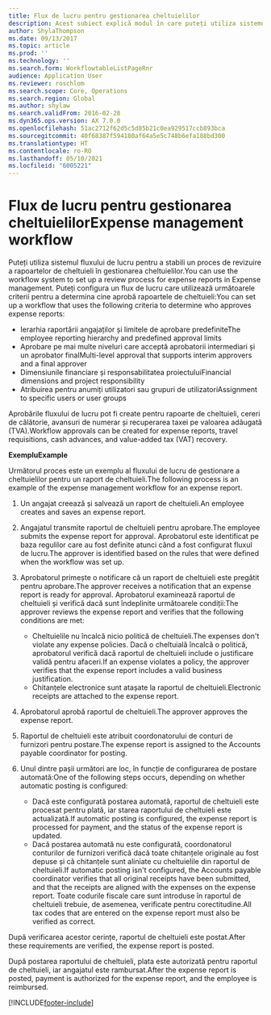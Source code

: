 ```yaml
---
title: Flux de lucru pentru gestionarea cheltuielilor
description: Acest subiect explică modul în care puteți utiliza sistemul fluxului de lucru în Microsoft Dynamics 365 Finance, pentru a stabili un proces de revizuire a rapoartelor de cheltuieli în gestionarea cheltuielilor.
author: ShylaThompson
ms.date: 09/13/2017
ms.topic: article
ms.prod: ''
ms.technology: ''
ms.search.form: WorkflowtableListPageRnr
audience: Application User
ms.reviewer: roschlom
ms.search.scope: Core, Operations
ms.search.region: Global
ms.author: shylaw
ms.search.validFrom: 2016-02-28
ms.dyn365.ops.version: AX 7.0.0
ms.openlocfilehash: 51ac2712f62d5c5d85b21c0ea929517ccb893bca
ms.sourcegitcommit: 40f68387f594180af64a5e5c748b6efa188bd300
ms.translationtype: HT
ms.contentlocale: ro-RO
ms.lasthandoff: 05/10/2021
ms.locfileid: "6005221"
---
```

# <a name="expense-management-workflow"></a><span data-ttu-id="a05d0-103">Flux de lucru pentru gestionarea cheltuielilor</span><span class="sxs-lookup"><span data-stu-id="a05d0-103">Expense management workflow</span></span>

<span data-ttu-id="a05d0-104">Puteți utiliza sistemul fluxului de lucru pentru a stabili un proces de revizuire a rapoartelor de cheltuieli în gestionarea cheltuielilor.</span><span class="sxs-lookup"><span data-stu-id="a05d0-104">You can use the workflow system to set up a review process for expense reports in Expense management.</span></span> <span data-ttu-id="a05d0-105">Puteți configura un flux de lucru care utilizează următoarele criterii pentru a determina cine aprobă rapoartele de cheltuieli:</span><span class="sxs-lookup"><span data-stu-id="a05d0-105">You can set up a workflow that uses the following criteria to determine who approves expense reports:</span></span>

- <span data-ttu-id="a05d0-106">Ierarhia raportării angajaților și limitele de aprobare predefinite</span><span class="sxs-lookup"><span data-stu-id="a05d0-106">The employee reporting hierarchy and predefined approval limits</span></span>
- <span data-ttu-id="a05d0-107">Aprobare pe mai multe niveluri care acceptă aprobatorii intermediari și un aprobator final</span><span class="sxs-lookup"><span data-stu-id="a05d0-107">Multi-level approval that supports interim approvers and a final approver</span></span>
- <span data-ttu-id="a05d0-108">Dimensiunile financiare și responsabilitatea proiectului</span><span class="sxs-lookup"><span data-stu-id="a05d0-108">Financial dimensions and project responsibility</span></span>
- <span data-ttu-id="a05d0-109">Atribuirea pentru anumiți utilizatori sau grupuri de utilizatori</span><span class="sxs-lookup"><span data-stu-id="a05d0-109">Assignment to specific users or user groups</span></span>

<span data-ttu-id="a05d0-110">Aprobările fluxului de lucru pot fi create pentru rapoarte de cheltuieli, cereri de călătorie, avansuri de numerar și recuperarea taxei pe valoarea adăugată (TVA).</span><span class="sxs-lookup"><span data-stu-id="a05d0-110">Workflow approvals can be created for expense reports, travel requisitions, cash advances, and value-added tax (VAT) recovery.</span></span>

<span data-ttu-id="a05d0-111">**Exemplu**</span><span class="sxs-lookup"><span data-stu-id="a05d0-111">**Example**</span></span>

<span data-ttu-id="a05d0-112">Următorul proces este un exemplu al fluxului de lucru de gestionare a cheltuielilor pentru un raport de cheltuieli.</span><span class="sxs-lookup"><span data-stu-id="a05d0-112">The following process is an example of the expense management workflow for an expense report.</span></span>

1. <span data-ttu-id="a05d0-113">Un angajat creează și salvează un raport de cheltuieli.</span><span class="sxs-lookup"><span data-stu-id="a05d0-113">An employee creates and saves an expense report.</span></span>
2. <span data-ttu-id="a05d0-114">Angajatul transmite raportul de cheltuieli pentru aprobare.</span><span class="sxs-lookup"><span data-stu-id="a05d0-114">The employee submits the expense report for approval.</span></span> <span data-ttu-id="a05d0-115">Aprobatorul este identificat pe baza regulilor care au fost definite atunci când a fost configurat fluxul de lucru.</span><span class="sxs-lookup"><span data-stu-id="a05d0-115">The approver is identified based on the rules that were defined when the workflow was set up.</span></span>
3. <span data-ttu-id="a05d0-116">Aprobatorul primește o notificare că un raport de cheltuieli este pregătit pentru aprobare.</span><span class="sxs-lookup"><span data-stu-id="a05d0-116">The approver receives a notification that an expense report is ready for approval.</span></span> <span data-ttu-id="a05d0-117">Aprobatorul examinează raportul de cheltuieli și verifică dacă sunt îndeplinite următoarele condiții:</span><span class="sxs-lookup"><span data-stu-id="a05d0-117">The approver reviews the expense report and verifies that the following conditions are met:</span></span>

    - <span data-ttu-id="a05d0-118">Cheltuielile nu încalcă nicio politică de cheltuieli.</span><span class="sxs-lookup"><span data-stu-id="a05d0-118">The expenses don't violate any expense policies.</span></span> <span data-ttu-id="a05d0-119">Dacă o cheltuială încalcă o politică, aprobatorul verifică dacă raportul de cheltuieli include o justificare validă pentru afaceri.</span><span class="sxs-lookup"><span data-stu-id="a05d0-119">If an expense violates a policy, the approver verifies that the expense report includes a valid business justification.</span></span>
    - <span data-ttu-id="a05d0-120">Chitanțele electronice sunt atașate la raportul de cheltuieli.</span><span class="sxs-lookup"><span data-stu-id="a05d0-120">Electronic receipts are attached to the expense report.</span></span>

4. <span data-ttu-id="a05d0-121">Aprobatorul aprobă raportul de cheltuieli.</span><span class="sxs-lookup"><span data-stu-id="a05d0-121">The approver approves the expense report.</span></span>
5. <span data-ttu-id="a05d0-122">Raportul de cheltuieli este atribuit coordonatorului de conturi de furnizori pentru postare.</span><span class="sxs-lookup"><span data-stu-id="a05d0-122">The expense report is assigned to the Accounts payable coordinator for posting.</span></span>
6. <span data-ttu-id="a05d0-123">Unul dintre pașii următori are loc, în funcție de configurarea de postare automată:</span><span class="sxs-lookup"><span data-stu-id="a05d0-123">One of the following steps occurs, depending on whether automatic posting is configured:</span></span>

    - <span data-ttu-id="a05d0-124">Dacă este configurată postarea automată, raportul de cheltuieli este procesat pentru plată, iar starea raportului de cheltuieli este actualizată.</span><span class="sxs-lookup"><span data-stu-id="a05d0-124">If automatic posting is configured, the expense report is processed for payment, and the status of the expense report is updated.</span></span>
    - <span data-ttu-id="a05d0-125">Dacă postarea automată nu este configurată, coordonatorul conturilor de furnizori verifică dacă toate chitanțele originale au fost depuse și că chitanțele sunt aliniate cu cheltuielile din raportul de cheltuieli.</span><span class="sxs-lookup"><span data-stu-id="a05d0-125">If automatic posting isn't configured, the Accounts payable coordinator verifies that all original receipts have been submitted, and that the receipts are aligned with the expenses on the expense report.</span></span> <span data-ttu-id="a05d0-126">Toate codurile fiscale care sunt introduse în raportul de cheltuieli trebuie, de asemenea, verificate pentru corectitudine.</span><span class="sxs-lookup"><span data-stu-id="a05d0-126">All tax codes that are entered on the expense report must also be verified as correct.</span></span>

<span data-ttu-id="a05d0-127">După verificarea acestor cerințe, raportul de cheltuieli este postat.</span><span class="sxs-lookup"><span data-stu-id="a05d0-127">After these requirements are verified, the expense report is posted.</span></span>

<span data-ttu-id="a05d0-128">După postarea raportului de cheltuieli, plata este autorizată pentru raportul de cheltuieli, iar angajatul este rambursat.</span><span class="sxs-lookup"><span data-stu-id="a05d0-128">After the expense report is posted, payment is authorized for the expense report, and the employee is reimbursed.</span></span>


[!INCLUDE[footer-include](../includes/footer-banner.md)]